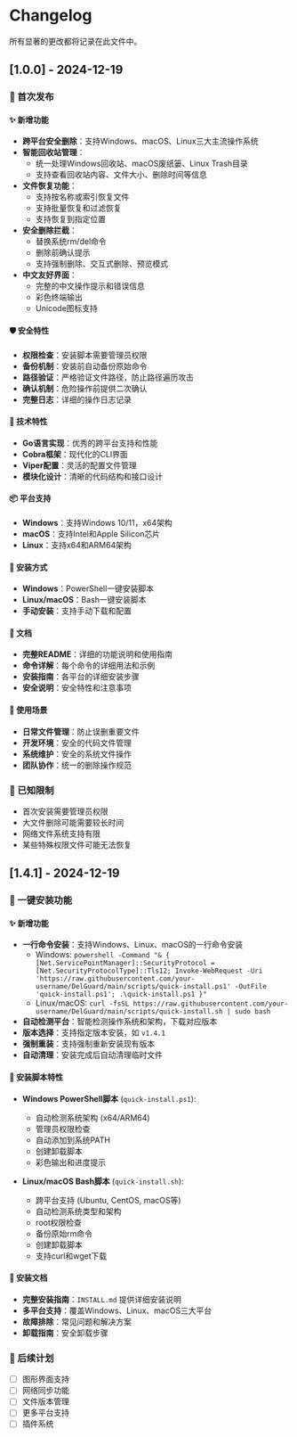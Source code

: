 # Changelog

所有显著的更改都将记录在此文件中。

## [1.0.0] - 2024-12-19

### 🎉 首次发布

#### ✨ 新增功能
- **跨平台安全删除**：支持Windows、macOS、Linux三大主流操作系统
- **智能回收站管理**：
  - 统一处理Windows回收站、macOS废纸篓、Linux Trash目录
  - 支持查看回收站内容、文件大小、删除时间等信息
- **文件恢复功能**：
  - 支持按名称或索引恢复文件
  - 支持批量恢复和过滤恢复
  - 支持恢复到指定位置
- **安全删除拦截**：
  - 替换系统rm/del命令
  - 删除前确认提示
  - 支持强制删除、交互式删除、预览模式
- **中文友好界面**：
  - 完整的中文操作提示和错误信息
  - 彩色终端输出
  - Unicode图标支持

#### 🛡️ 安全特性
- **权限检查**：安装脚本需要管理员权限
- **备份机制**：安装前自动备份原始命令
- **路径验证**：严格验证文件路径，防止路径遍历攻击
- **确认机制**：危险操作前提供二次确认
- **完整日志**：详细的操作日志记录

#### 🔧 技术特性
- **Go语言实现**：优秀的跨平台支持和性能
- **Cobra框架**：现代化的CLI界面
- **Viper配置**：灵活的配置文件管理
- **模块化设计**：清晰的代码结构和接口设计

#### 📦 平台支持
- **Windows**：支持Windows 10/11，x64架构
- **macOS**：支持Intel和Apple Silicon芯片
- **Linux**：支持x64和ARM64架构

#### 🚀 安装方式
- **Windows**：PowerShell一键安装脚本
- **Linux/macOS**：Bash一键安装脚本
- **手动安装**：支持手动下载和配置

#### 📖 文档
- **完整README**：详细的功能说明和使用指南
- **命令详解**：每个命令的详细用法和示例
- **安装指南**：各平台的详细安装步骤
- **安全说明**：安全特性和注意事项

#### 🎯 使用场景
- **日常文件管理**：防止误删重要文件
- **开发环境**：安全的代码文件管理
- **系统维护**：安全的系统文件操作
- **团队协作**：统一的删除操作规范

### 🔧 已知限制
- 首次安装需要管理员权限
- 大文件删除可能需要较长时间
- 网络文件系统支持有限
- 某些特殊权限文件可能无法恢复

## [1.4.1] - 2024-12-19

### 🚀 一键安装功能

#### ✨ 新增功能
- **一行命令安装**：支持Windows、Linux、macOS的一行命令安装
  - Windows: `powershell -Command "& { [Net.ServicePointManager]::SecurityProtocol = [Net.SecurityProtocolType]::Tls12; Invoke-WebRequest -Uri 'https://raw.githubusercontent.com/your-username/DelGuard/main/scripts/quick-install.ps1' -OutFile 'quick-install.ps1'; .\quick-install.ps1 }"`
  - Linux/macOS: `curl -fsSL https://raw.githubusercontent.com/your-username/DelGuard/main/scripts/quick-install.sh | sudo bash`
- **自动检测平台**：智能检测操作系统和架构，下载对应版本
- **版本选择**：支持指定版本安装，如 `v1.4.1`
- **强制重装**：支持强制重新安装现有版本
- **自动清理**：安装完成后自动清理临时文件

#### 🔧 安装脚本特性
- **Windows PowerShell脚本** (`quick-install.ps1`):
  - 自动检测系统架构 (x64/ARM64)
  - 管理员权限检查
  - 自动添加到系统PATH
  - 创建卸载脚本
  - 彩色输出和进度提示

- **Linux/macOS Bash脚本** (`quick-install.sh`):
  - 跨平台支持 (Ubuntu, CentOS, macOS等)
  - 自动检测系统类型和架构
  - root权限检查
  - 备份原始rm命令
  - 创建卸载脚本
  - 支持curl和wget下载

#### 📖 安装文档
- **完整安装指南**：`INSTALL.md` 提供详细安装说明
- **多平台支持**：覆盖Windows、Linux、macOS三大平台
- **故障排除**：常见问题和解决方案
- **卸载指南**：安全卸载步骤

### 🌟 后续计划
- [ ] 图形界面支持
- [ ] 网络同步功能
- [ ] 文件版本管理
- [ ] 更多平台支持
- [ ] 插件系统